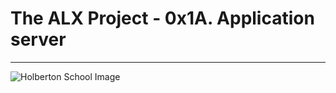 # The ALX Project - 0x1A. Application server
-------------
![Holberton School Image](https://s3.amazonaws.com/alx-intranet.hbtn.io/uploads/medias/2018/9/c7d1ed0a2e10d1b4e9b3.jpg?X-Amz-Algorithm=AWS4-HMAC-SHA256&X-Amz-Credential=AKIARDDGGGOUSBVO6H7D%2F20230817%2Fus-east-1%2Fs3%2Faws4_request&X-Amz-Date=20230817T142409Z&X-Amz-Expires=86400&X-Amz-SignedHeaders=host&X-Amz-Signature=85a803858b71594c6d85933c583f1545b782886a5c2a8d5df14c8e06d27c1a5e)
